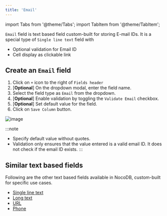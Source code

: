 ```yaml
---
title: 'Email'
---
```

import Tabs from '@theme/Tabs';
import TabItem from '@theme/TabItem';

`Email` field is text based field custom-built for storing E-mail IDs. It is a special type of `Single line text` field with
- Optional validation for Email ID
- Cell display as clickable link

## Create an `Email` field
1. Click on `+` icon to the right of `Fields header`
2. [**Optional**] On the dropdown modal, enter the field name.
3. Select the field type as `Email` from the dropdown.
4. [**Optional**] Enable validation by toggling the `Validate Email` checkbox.
5. [**Optional**] Set default value for the field.
6. Click on `Save Column` button.

![image](/img/v2/fields/email.png)

:::note
- Specify default value without quotes.
- Validation only ensures that the value entered is a valid email ID. It does not check if the email ID exists.
:::

## Similar text based fields
Following are the other text based fields available in NocoDB, custom-built for specific use cases.
- [Single line text](010.single-line-text.md)
- [Long text](020.long-text.md)
- [URL](050.url.md)
- [Phone](040.phonenumber.md)



